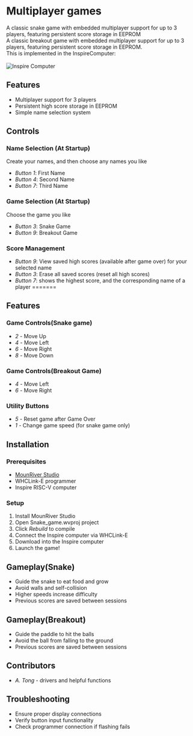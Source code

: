 # Multiplayer games
A classic snake game with embedded multiplayer support for up to 3 players, featuring persistent score storage in EEPROM <br>
A classic breakout game with embedded multiplayer support for up to 3 players, featuring persistent score storage in EEPROM.<br>
This is implemented in the InspireComputer:<br><br>
![Inspire Computer](https://github.com/user-attachments/assets/c666a969-0a7b-4e4c-9170-0d6622b96ce6)
## Features
- Multiplayer support for 3  players
- Persistent high score storage in EEPROM
- Simple name selection system

## Controls

### Name Selection (At Startup)
Create your names, and then choose any names you like
- *Button 1*: First Name
- *Button 4*: Second Name
- *Button 7*: Third Name
### Game Selection (At Startup)
Choose the game you like
- *Button 3*: Snake Game
- *Button 9*: Breakout Game


### Score Management
- *Button 9*: View saved high scores (available after game over) for your selected name
- *Button 3*: Erase all saved scores (reset all high scores)
- *Button 7*: shows the highest score, and the corresponding name of a player 
=======

## Features

### Game Controls(Snake game)
- *2* - Move Up
- *4* - Move Left  
- *6* - Move Right
- *8* - Move Down
### Game Controls(Breakout Game)
- *4* - Move Left  
- *6* - Move Right
  
### Utility Buttons
- *5* - Reset game after Game Over
- *1* - Change game speed (for snake game only)

## Installation

### Prerequisites
- [MounRiver Studio](https://www.mounriver.com/download)
- WHCLink-E programmer
- Inspire RISC-V computer

### Setup
1. Install MounRiver Studio
2. Open Snake_game.wvproj project
3. Click *Rebuild* to compile
4. Connect the Inspire computer via WHCLink-E
5. Download into the Inspire computer
6. Launch the game!

## Gameplay(Snake)
- Guide the snake to eat food and grow
- Avoid walls and self-collision
- Higher speeds increase difficulty
- Previous scores are saved between sessions
## Gameplay(Breakout)
- Guide the paddle to hit the balls
- Avoid the ball from falling to the ground
- Previous scores are saved between sessions

## Contributors
- *A. Tong* - drivers and helpful functions 

## Troubleshooting
- Ensure proper display connections
- Verify button input functionality
- Check programmer connection if flashing fails



